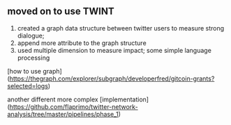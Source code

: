 ## moved on to use TWINT
1. created a graph data structure between twitter users to measure strong dialogue; 
2. append more attribute to the graph structure
3. used multiple dimension to measure impact; some simple language processing

[how to use graph] (https://thegraph.com/explorer/subgraph/developerfred/gitcoin-grants?selected=logs)

another different more complex [implementation] (https://github.com/flaprimo/twitter-network-analysis/tree/master/pipelines/phase_1)

